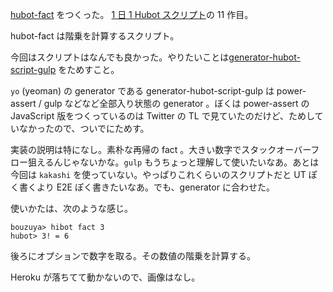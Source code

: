 [hubot-fact][gh:bouzuya/hubot-fact] をつくった。 [1 日 1 Hubot スクリプト][hubot-script-per-day]の 11 作目。

hubot-fact は階乗を計算するスクリプト。

今回はスクリプトはなんでも良かった。やりたいことは[generator-hubot-script-gulp][gh:sanemat/generator-hubot-script-gulp] をためすこと。

`yo` (yeoman) の generator である generator-hubot-script-gulp は power-assert / gulp などなど全部入り状態の generator 。ぼくは power-assert の JavaScript 版をつくっているのは Twitter の TL で見ていたのだけど、ためしていなかったので、ついでにためす。

実装の説明は特になし。素朴な再帰の fact 。大きい数字でスタックオーバーフロー狙えるんじゃないかな。`gulp` もうちょっと理解して使いたいなあ。あとは今回は `kakashi` を使っていない。やっぱりこれくらいのスクリプトだと UT ぽく書くより E2E ぽく書きたいなあ。でも、generator に合わせた。

使いかたは、次のような感じ。

    bouzuya> hibot fact 3
    hubot> 3! = 6

後ろにオプションで数字を取る。その数値の階乗を計算する。

Heroku が落ちてて動かないので、画像はなし。

[gh:bouzuya/hubot-fact]: https://github.com/bouzuya/hubot-fact
[gh:sanemat/generator-hubot-script-gulp]: https://github.com/sanemat/generator-hubot-script-gulp
[hubot-script-per-day]: https://blog.bouzuya.net/posts?tags=hubot-script-per-day
